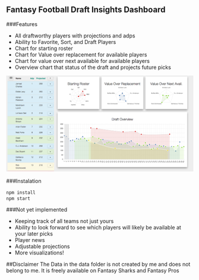 ## Fantasy Football Draft Insights Dashboard

###Features
* All draftworthy players with projections and adps
* Ability to Favorite, Sort, and Draft Players
* Chart for starting roster
* Chart for Value over replacement for available players
* Chart for value over next available for available players
* Overview chart that status of the draft and projects future picks

![alt tag](./docs/screenshot.png)

###Instalation
```
npm install
npm start
```

###Not yet implemented
* Keeping track of all teams not just yours
* Ability to look forward to see which players will likely be available at your later picks
* Player news
* Adjustable projections
* More visualizations!

##Disclaimer
The Data in the data folder is not created by me and does not belong to me.  It is freely available on Fantasy Sharks and Fantasy Pros
